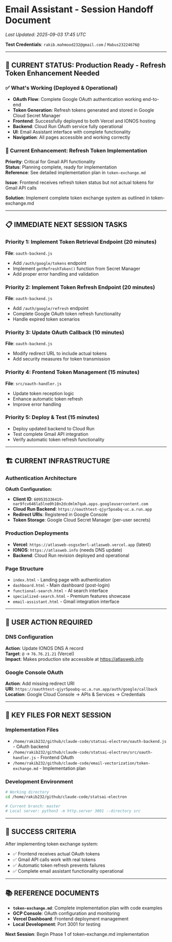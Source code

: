 # Email Assistant - Session Handoff Document

*Last Updated: 2025-09-03 17:45 UTC*

**Test Credentials**: `rakib.mahmood232@gmail.com` / `Mabus23224676@`

---

## 🎯 CURRENT STATUS: Production Ready - Refresh Token Enhancement Needed

### ✅ What's Working (Deployed & Operational)
- **OAuth Flow**: Complete Google OAuth authentication working end-to-end
- **Token Generation**: Refresh tokens generated and stored in Google Cloud Secret Manager
- **Frontend**: Successfully deployed to both Vercel and IONOS hosting
- **Backend**: Cloud Run OAuth service fully operational
- **UI**: Email Assistant interface with complete functionality
- **Navigation**: All pages accessible and working correctly

### 🔧 Current Enhancement: Refresh Token Implementation

**Priority**: Critical for Gmail API functionality  
**Status**: Planning complete, ready for implementation  
**Reference**: See detailed implementation plan in `token-exchange.md`

**Issue**: Frontend receives refresh token status but not actual tokens for Gmail API calls

**Solution**: Implement complete token exchange system as outlined in token-exchange.md

---

## 📋 IMMEDIATE NEXT SESSION TASKS

### Priority 1: Implement Token Retrieval Endpoint (20 minutes)
**File**: `oauth-backend.js`
- Add `/auth/google/tokens` endpoint
- Implement `getRefreshToken()` function from Secret Manager
- Add proper error handling and validation

### Priority 2: Implement Token Refresh Endpoint (20 minutes) 
**File**: `oauth-backend.js`
- Add `/auth/google/refresh` endpoint
- Complete Google OAuth token refresh functionality
- Handle expired token scenarios

### Priority 3: Update OAuth Callback (10 minutes)
**File**: `oauth-backend.js`
- Modify redirect URL to include actual tokens
- Add security measures for token transmission

### Priority 4: Frontend Token Management (15 minutes)
**File**: `src/oauth-handler.js`
- Update token reception logic
- Enhance automatic token refresh
- Improve error handling

### Priority 5: Deploy & Test (15 minutes)
- Deploy updated backend to Cloud Run
- Test complete Gmail API integration
- Verify automatic token refresh functionality

---

## 🏗️ CURRENT INFRASTRUCTURE

### Authentication Architecture
**OAuth Configuration:**
- **Client ID**: `609535336419-nar9fcv646la5lne0h10n2dcdmlm7qak.apps.googleusercontent.com`
- **Cloud Run Backend**: `https://oauthtest-qjyr5poabq-uc.a.run.app`
- **Redirect URIs**: Registered in Google Console
- **Token Storage**: Google Cloud Secret Manager (per-user secrets)

### Production Deployments
- **Vercel**: `https://atlasweb-osgsx5mrl-atlasweb.vercel.app` (latest)
- **IONOS**: `https://atlasweb.info` (needs DNS update)
- **Backend**: Cloud Run revision deployed and operational

### Page Structure
- `index.html` - Landing page with authentication
- `dashboard.html` - Main dashboard (post-login)
- `functional-search.html` - AI search interface  
- `specialized-search.html` - Premium features showcase
- `email-assistant.html` - Gmail integration interface

---

## 🔄 USER ACTION REQUIRED

### DNS Configuration
**Action**: Update IONOS DNS A record  
**Target**: `@` → `76.76.21.21` (Vercel)  
**Impact**: Makes production site accessible at https://atlasweb.info

### Google Console OAuth
**Action**: Add missing redirect URI  
**URI**: `https://oauthtest-qjyr5poabq-uc.a.run.app/auth/google/callback`  
**Location**: Google Cloud Console → APIs & Services → Credentials

---

## 📁 KEY FILES FOR NEXT SESSION

### Implementation Files
- `/home/rakib232/github/claude-code/statsai-electron/oauth-backend.js` - OAuth backend
- `/home/rakib232/github/claude-code/statsai-electron/src/oauth-handler.js` - Frontend OAuth
- `/home/rakib232/github/claude-code/email-vectorization/token-exchange.md` - Implementation plan

### Development Environment
```bash
# Working directory
cd /home/rakib232/github/claude-code/statsai-electron

# Current branch: master
# Local server: python3 -m http.server 3001 --directory src
```

---

## 🎯 SUCCESS CRITERIA

After implementing token exchange system:
- ✅ Frontend receives actual OAuth tokens
- ✅ Gmail API calls work with real tokens
- ✅ Automatic token refresh prevents failures
- ✅ Complete email assistant functionality operational

---

## 📚 REFERENCE DOCUMENTS

- **`token-exchange.md`**: Complete implementation plan with code examples
- **GCP Console**: OAuth configuration and monitoring
- **Vercel Dashboard**: Frontend deployment management
- **Local Development**: Port 3001 for testing

**Next Session**: Begin Phase 1 of token-exchange.md implementation